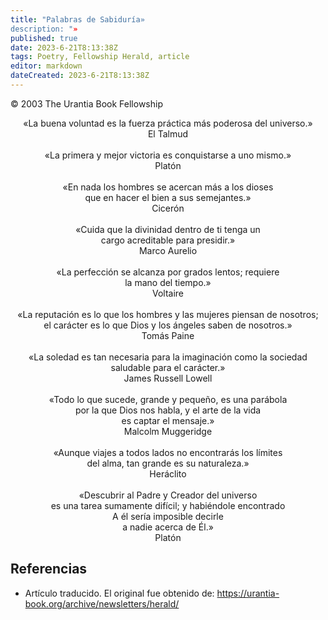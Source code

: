 ```yaml
---
title: "Palabras de Sabiduría»
description: "»
published: true
date: 2023-6-21T8:13:38Z
tags: Poetry, Fellowship Herald, article
editor: markdown
dateCreated: 2023-6-21T8:13:38Z
---
```


<p class="v-card v-sheet theme--light grey lighten-3 px-2">© 2003 The Urantia Book Fellowship</p>

<p style="text-align:center;">
«La buena voluntad es la fuerza práctica más poderosa del universo.»<br>
El Talmud<br>
<br>
«La primera y mejor victoria es conquistarse a uno mismo.»<br>
Platón<br>
<br>
«En nada los hombres se acercan más a los dioses<br>
que en hacer el bien a sus semejantes.»<br>
Cicerón<br>
<br>
«Cuida que la divinidad dentro de ti tenga un<br>
cargo acreditable para presidir.»<br>
Marco Aurelio<br>
<br>
«La perfección se alcanza por grados lentos; requiere<br>
la mano del tiempo.»<br>
Voltaire<br>
<br>
«La reputación es lo que los hombres y las mujeres piensan de nosotros;<br>
el carácter es lo que Dios y los ángeles saben de nosotros.»<br>
Tomás Paine<br>
<br>
«La soledad es tan necesaria para la imaginación como la sociedad<br>
saludable para el carácter.»<br>
James Russell Lowell<br>
<br>
«Todo lo que sucede, grande y pequeño, es una parábola<br>
por la que Dios nos habla, y el arte de la vida<br>
es captar el mensaje.»<br>
Malcolm Muggeridge<br>
<br>
«Aunque viajes a todos lados no encontrarás los límites<br>
del alma, tan grande es su naturaleza.»<br>
Heráclito<br>
<br>
«Descubrir al Padre y Creador del universo<br>
es una tarea sumamente difícil; y habiéndole encontrado<br>
A él sería imposible decirle<br>
a nadie acerca de Él.»<br>
Platón<br>
</p>

## Referencias

- Artículo traducido. El original fue obtenido de: https://urantia-book.org/archive/newsletters/herald/